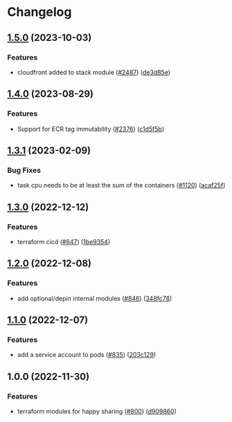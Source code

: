 # Changelog

## [1.5.0](https://github.com/chanzuckerberg/happy/compare/happy-dns-ecs-v1.4.0...happy-dns-ecs-v1.5.0) (2023-10-03)


### Features

* cloudfront added to stack module ([#2487](https://github.com/chanzuckerberg/happy/issues/2487)) ([de3d85e](https://github.com/chanzuckerberg/happy/commit/de3d85e63e5978bc349b86d93270aebe464da866))

## [1.4.0](https://github.com/chanzuckerberg/happy/compare/happy-dns-ecs-v1.3.1...happy-dns-ecs-v1.4.0) (2023-08-29)


### Features

* Support for ECR tag immutability ([#2376](https://github.com/chanzuckerberg/happy/issues/2376)) ([c1d5f5b](https://github.com/chanzuckerberg/happy/commit/c1d5f5b6e6a093c19ba2a092111842cc0e4f195f))

## [1.3.1](https://github.com/chanzuckerberg/happy/compare/happy-dns-ecs-v1.3.0...happy-dns-ecs-v1.3.1) (2023-02-09)


### Bug Fixes

* task cpu needs to be at least the sum of the containers ([#1120](https://github.com/chanzuckerberg/happy/issues/1120)) ([acaf25f](https://github.com/chanzuckerberg/happy/commit/acaf25f7f09587fb94f607bf8bd392ac7dcf6a5a))

## [1.3.0](https://github.com/chanzuckerberg/happy/compare/happy-dns-ecs-v1.2.0...happy-dns-ecs-v1.3.0) (2022-12-12)


### Features

* terraform cicd ([#847](https://github.com/chanzuckerberg/happy/issues/847)) ([1be9354](https://github.com/chanzuckerberg/happy/commit/1be9354192ce8085fa967c0c9280a772a4bb6daa))

## [1.2.0](https://github.com/chanzuckerberg/happy/compare/happy-dns-ecs-v1.1.0...happy-dns-ecs-v1.2.0) (2022-12-08)


### Features

* add optional/depin internal modules ([#846](https://github.com/chanzuckerberg/happy/issues/846)) ([348fc78](https://github.com/chanzuckerberg/happy/commit/348fc7876fd7427487d7ea340171898a39d4b05b))

## [1.1.0](https://github.com/chanzuckerberg/happy/compare/happy-dns-ecs-v1.0.0...happy-dns-ecs-v1.1.0) (2022-12-07)


### Features

* add a service account to pods ([#835](https://github.com/chanzuckerberg/happy/issues/835)) ([203c129](https://github.com/chanzuckerberg/happy/commit/203c1294602160dfc4aacc15adf8ebc91e83af5a))

## 1.0.0 (2022-11-30)


### Features

* terraform modules for happy sharing ([#800](https://github.com/chanzuckerberg/happy/issues/800)) ([d909860](https://github.com/chanzuckerberg/happy/commit/d9098607e37b29c71bdc3ddac9fabd7ba280606b))
